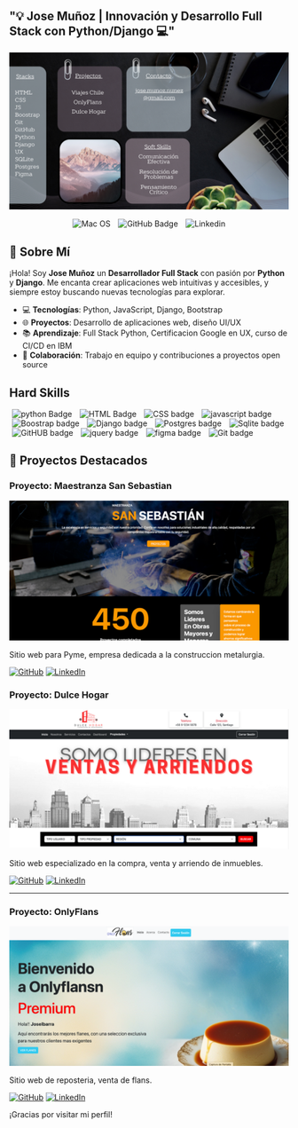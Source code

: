 <p align="center">
  <h2>"💡 Jose Muñoz | Innovación y Desarrollo Full Stack con Python/Django 💻"</h2>
</p>
<img src="https://github.com/joseMunozNunez10/joseMunoznunez10/blob/main/fondo.png?raw=true">
<p align="center">
  <img src="https://img.shields.io/badge/macOS-000000?style=flat&logo=apple&logoColor=white" (https://github.com/joseMunozNunez10/San_Sebastian) alt="Mac OS" style="margin: 0 5px;"/>
  <img src="https://img.shields.io/badge/GitHub-181717?style=flat&logo=github&logoColor=white" alt="GitHub Badge" style="margin: 0 5px;"/>
  <img src="https://img.shields.io/badge/LinkedIn-0A66C2?style=flat&logo=linkedin&logoColor=white" alt="Linkedin" style="margin: 0 5px;"/>    
</p>




## 👋 Sobre Mí

¡Hola! Soy **Jose Muñoz** un **Desarrollador Full Stack** con pasión por **Python** y **Django**. Me encanta crear aplicaciones web intuitivas y accesibles, y siempre estoy buscando nuevas tecnologías para explorar.

- 💻 **Tecnologías**: Python, JavaScript, Django, Bootstrap
- 🌐 **Proyectos**: Desarrollo de aplicaciones web, diseño UI/UX
- 📚 **Aprendizaje**: Full Stack Python, Certificacion Google en UX, curso de CI/CD en IBM 
- 🤝 **Colaboración**: Trabajo en equipo y contribuciones a proyectos open source

## Hard Skills 
<p>
  <img src="https://img.shields.io/badge/Python-14354C?style=flat&logo=python&logoColor=white" alt="python Badge" style="margin: 0 5px;"/>
  <img src="https://img.shields.io/badge/HTML-e34c26?style=flat&logo=html5&logoColor=white" alt="HTML Badge" style="margin: 0 5px;"/>
  <img src="https://img.shields.io/badge/CSS3-1572B6?style=flat&logo=css3&logoColor=white" alt="CSS badge" style="margin: 0 5px;"/>
  <img src="https://img.shields.io/badge/JavaScript-323330?style=flat&logo=javascript&logoColor=F7DF1E" alt="javascript badge" style="margin: 0 5px;"/>  
  <img src="https://img.shields.io/badge/Bootstrap-7952B3?style=flat&logo=bootstrap&logoColor=white" alt="Boostrap badge" style="margin: 0 5px;"/>  
  <img src="https://img.shields.io/badge/Django-092E20?style=flat&logo=django&logoColor=white" alt="Django badge" style="margin: 0 5px;"/>  
  <img src="https://img.shields.io/badge/PostgreSQL-4169E1?style=flat&logo=postgresql&logoColor=white" alt="Postgres badge" style="margin: 0 5px;"/>  
  <img src="https://img.shields.io/badge/SQLite-003B57?style=flat&logo=sqlite&logoColor=white" alt="Sqlite badge" style="margin: 0 5px;"/>
  <img src="https://img.shields.io/badge/GitHub-181717?style=flat&logo=github&logoColor=white" alt="GitHUB badge" style="margin: 0 5px;"/>  
  <img src="https://img.shields.io/badge/jQuery-0769AD?style=for-the-badge&logo=jquery&logoColor=white" alt="jquery badge" style="margin: 0 5px;"/>  
  <img src="https://img.shields.io/badge/Figma-F24E1E?style=for-the-badge&logo=figma&logoColor=white" alt="figma badge" style="margin: 0 5px;"/>
  <img src="https://img.shields.io/badge/GIT-E44C30?style=for-the-badge&logo=git&logoColor=white" alt="Git badge" style="margin: 0 5px;"/>        
</p>

## 🚀 Proyectos Destacados

### Proyecto: Maestranza San Sebastian
![Imagen del Proyecto 0](https://github.com/joseMunozNunez10/joseMunoznunez10/blob/main/sansebastian.png?raw=true)

Sitio web para Pyme, empresa dedicada a la construccion metalurgia. 

[![GitHub](https://img.shields.io/badge/GitHub-181717?style=flat&logo=github&logoColor=white)](https://github.com/joseMunozNunez10/San_Sebastian)
[![LinkedIn](https://img.shields.io/badge/LinkedIn-0A66C2?style=flat&logo=linkedin&logoColor=white)](URL_DE_TU_LINKEDIN)

### Proyecto: Dulce Hogar
![Imagen del Proyecto 1](https://github.com/joseMunozNunez10/joseMunoznunez10/blob/main/dulce%20hogar.png?raw=true)

Sitio web especializado en la compra, venta y arriendo de inmuebles. 

[![GitHub](https://img.shields.io/badge/GitHub-181717?style=flat&logo=github&logoColor=white)](https://github.com/joseMunozNunez10/Dulce_Hogar)
[![LinkedIn](https://img.shields.io/badge/LinkedIn-0A66C2?style=flat&logo=linkedin&logoColor=white)](URL_DE_TU_LINKEDIN)

---

### Proyecto: OnlyFlans
![Imagen del Proyecto 2](https://github.com/joseMunozNunez10/joseMunoznunez10/blob/main/Onlyflans.png?raw=true)

Sitio web de reposteria, venta de flans.  

[![GitHub](https://img.shields.io/badge/GitHub-181717?style=flat&logo=github&logoColor=white)](https://github.com/joseMunozNunez10/onlyFlans-app)
[![LinkedIn](https://img.shields.io/badge/LinkedIn-0A66C2?style=flat&logo=linkedin&logoColor=white)](URL_DE_TU_LINKEDIN)

¡Gracias por visitar mi perfil!

